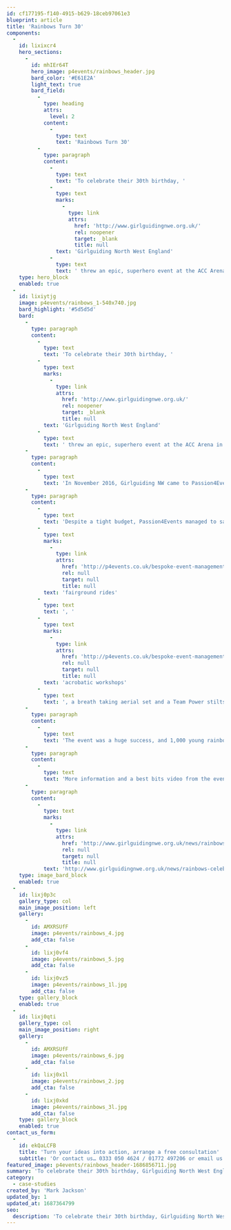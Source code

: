 ```yaml
---
id: cf177195-f140-4915-b629-18ceb97061e3
blueprint: article
title: 'Rainbows Turn 30'
components:
  -
    id: lixixcr4
    hero_sections:
      -
        id: mhIEr64T
        hero_image: p4events/rainbows_header.jpg
        bard_color: '#E61E2A'
        light_text: true
        bard_field:
          -
            type: heading
            attrs:
              level: 2
            content:
              -
                type: text
                text: 'Rainbows Turn 30'
          -
            type: paragraph
            content:
              -
                type: text
                text: 'To celebrate their 30th birthday, '
              -
                type: text
                marks:
                  -
                    type: link
                    attrs:
                      href: 'http://www.girlguidingnwe.org.uk/'
                      rel: noopener
                      target: _blank
                      title: null
                text: 'Girlguiding North West England'
              -
                type: text
                text: ' threw an epic, superhero event at the ACC Arena in Liverpool, this June. The event ended up being a magnificent affair, with over 1,000 5-7 year old Rainbows having the time of their life.'
    type: hero_block
    enabled: true
  -
    id: lixiytjg
    image: p4events/rainbows_1-540x740.jpg
    bard_highlight: '#5d5d5d'
    bard:
      -
        type: paragraph
        content:
          -
            type: text
            text: 'To celebrate their 30th birthday, '
          -
            type: text
            marks:
              -
                type: link
                attrs:
                  href: 'http://www.girlguidingnwe.org.uk/'
                  rel: noopener
                  target: _blank
                  title: null
            text: 'Girlguiding North West England'
          -
            type: text
            text: ' threw an epic, superhero event at the ACC Arena in Liverpool, this June. The event ended up being a magnificent affair, with over 1,000 5-7 year old Rainbows having the time of their life.'
      -
        type: paragraph
        content:
          -
            type: text
            text: 'In November 2016, Girlguiding NW came to Passion4Events with a date and an idea – for the girls to arrive as rainbows and leave as superheroes! From this initial event concept we managed to organise the perfect venue, arrange an incredible array of superhero themed activities and provided high quality event management from start to finish.'
      -
        type: paragraph
        content:
          -
            type: text
            text: 'Despite a tight budget, Passion4Events managed to save the client thousands whilst still providing an excellent event. Highlights of the day included amazing '
          -
            type: text
            marks:
              -
                type: link
                attrs:
                  href: 'http://p4events.co.uk/bespoke-event-management/event-entertainment/fairground-attractions/'
                  rel: null
                  target: null
                  title: null
            text: 'fairground rides'
          -
            type: text
            text: ', '
          -
            type: text
            marks:
              -
                type: link
                attrs:
                  href: 'http://p4events.co.uk/bespoke-event-management/event-entertainment/multiskilled-performers/'
                  rel: null
                  target: null
                  title: null
            text: 'acrobatic workshops'
          -
            type: text
            text: ', a breath taking aerial set and a Team Power stilts display.'
      -
        type: paragraph
        content:
          -
            type: text
            text: 'The event was a huge success, and 1,000 young rainbows will now sleep safely knowing that there are superheroes everywhere!'
      -
        type: paragraph
        content:
          -
            type: text
            text: 'More information and a best bits video from the event can be found at:'
      -
        type: paragraph
        content:
          -
            type: text
            marks:
              -
                type: link
                attrs:
                  href: 'http://www.girlguidingnwe.org.uk/news/rainbows-celebrate-their-thirtieth-birthday-at-the-ultimate-superhero-party/'
                  rel: null
                  target: null
                  title: null
            text: 'http://www.girlguidingnwe.org.uk/news/rainbows-celebrate-their-thirtieth-birthday-at-the-ultimate-superhero-party/'
    type: image_bard_block
    enabled: true
  -
    id: lixj0p3c
    gallery_type: col
    main_image_position: left
    gallery:
      -
        id: AMXRSUfF
        image: p4events/rainbows_4.jpg
        add_cta: false
      -
        id: lixj0vf4
        image: p4events/rainbows_5.jpg
        add_cta: false
      -
        id: lixj0vz5
        image: p4events/rainbows_1l.jpg
        add_cta: false
    type: gallery_block
    enabled: true
  -
    id: lixj0qti
    gallery_type: col
    main_image_position: right
    gallery:
      -
        id: AMXRSUfF
        image: p4events/rainbows_6.jpg
        add_cta: false
      -
        id: lixj0x1l
        image: p4events/rainbows_2.jpg
        add_cta: false
      -
        id: lixj0xkd
        image: p4events/rainbows_3l.jpg
        add_cta: false
    type: gallery_block
    enabled: true
contact_us_form:
  -
    id: ekQaLCFB
    title: 'Turn your ideas into action, arrange a free consultation'
    subtitle: 'Or contact us… 0333 050 4624 / 01772 497206 or email us: info@p4events.co.uk'
featured_image: p4events/rainbows_header-1686856711.jpg
summary: 'To celebrate their 30th birthday, Girlguiding North West England threw an epic, superhero event at the ACC Arena in Liverpool, this June. The event ended up being a magnificent affair, with over 1,000 5-7 year old Rainbows having the time of their life.'
category:
  - case-studies
created_by: 'Mark Jackson'
updated_by: 1
updated_at: 1687364799
seo:
  description: 'To celebrate their 30th birthday, Girlguiding North West England threw an epic, superhero event at the ACC Arena in Liverpool, this June. The event ended up being a magnificent affair, with over 1,000 5-7 year old Rainbows having the time of their life.'
---
```

